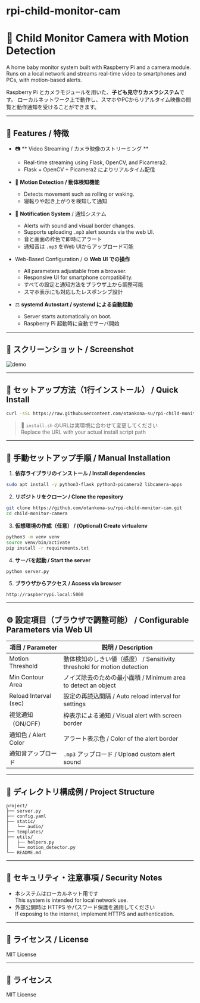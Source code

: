 # rpi-child-monitor-cam
# 👶 Child Monitor Camera with Motion Detection
A home baby monitor system built with Raspberry Pi and a camera module.
Runs on a local network and streams real-time video to smartphones and PCs, with motion-based alerts.

Raspberry Pi とカメラモジュールを用いた、**子ども見守りカメラシステム**です。
ローカルネットワーク上で動作し、スマホやPCからリアルタイム映像の閲覧と動作通知を受けることができます。  


---

## 🤩 Features / 特徴

- 📷 ** Video Streaming / カメラ映像のストリーミング **
  - Real-time streaming using Flask, OpenCV, and Picamera2.
  - Flask + OpenCV + Picamera2 によりリアルタイム配信  

- 🧠 **Motion Detection / 動体検知機能**
  - Detects movement such as rolling or waking.
  - 寝転りや起き上がりを検知して通知  
    
- 🔔 **Notification System** / 通知システム
  - Alerts with sound and visual border changes.
  - Supports uploading `.mp3` alert sounds via the web UI.
  - 音と画面の枠色で即時にアラート  
  - 通知音は `.mp3` をWeb UIからアップロード可能  
    

- Web-Based Configuration / ⚙️ **Web UI での操作**
  - All parameters adjustable from a browser.
  - Responsive UI for smartphone compatibility.
  - すべての設定と通知方法をブラウザ上から調整可能
  - スマホ表示にも対応したレスポンシブ設計  
    

- ⚖️ **systemd Autostart / systemd による自動起動**
  - Server starts automatically on boot.
  - Raspberry Pi 起動時に自動でサーバ開始
    
---

## 📸 スクリーンショット / Screenshot

![demo](docs/demo.png)  
<!-- ※ 適当に画像を追加 / Replace with your own image -->

---

## 🚀 セットアップ方法（1行インストール） / Quick Install

```bash
curl -sSL https://raw.githubusercontent.com/otankona-su/rpi-child-monitor-cam/refs/heads/main/install.sh | bash
```

> 🔧 `install.sh` のURLは実環境に合わせて変更してください  
> Replace the URL with your actual install script path

---

## 📍 手動セットアップ手順 / Manual Installation

1. **依存ライブラリのインストール / Install dependencies**

```bash
sudo apt install -y python3-flask python3-picamera2 libcamera-apps
```

2. **リポジトリをクローン / Clone the repository**

```bash
git clone https://github.com/otankona-su/rpi-child-monitor-cam.git
cd child-monitor-camera
```

3. **仮想環境の作成（任意） / (Optional) Create virtualenv**

```bash
python3 -m venv venv
source venv/bin/activate
pip install -r requirements.txt
```

4. **サーバを起動 / Start the server**

```bash
python server.py
```

5. **ブラウザからアクセス / Access via browser**

```
http://raspberrypi.local:5000
```

---

## ⚙️ 設定項目（ブラウザで調整可能） / Configurable Parameters via Web UI

| 項目 / Parameter         | 説明 / Description                                 |
|--------------------------|--------------------------------------------------|
| Motion Threshold         | 動体検知のしきい値（感度） / Sensitivity threshold for motion detection |
| Min Contour Area         | ノイズ除去のための最小面積 / Minimum area to detect an object     |
| Reload Interval (sec)    | 設定の再読込間隔 / Auto reload interval for settings       |
| 視覚通知（ON/OFF）       | 枠表示による通知 / Visual alert with screen border         |
| 通知色 / Alert Color     | アラート表示色 / Color of the alert border               |
| 通知音アップロード       | `.mp3` アップロード / Upload custom alert sound            |

---

## 📁 ディレクトリ構成例 / Project Structure

```
project/
├── server.py
├── config.yaml
├── static/
│   └── audio/
├── templates/
├── utils/
│   ├── helpers.py
│   └── motion_detector.py
└── README.md
```

---

## 🔐 セキュリティ・注意事項 / Security Notes

- 本システムはローカルネット用です  
  This system is intended for local network use.
- 外部公開時は HTTPS やパスワード保護を適用してください  
  If exposing to the internet, implement HTTPS and authentication.

---

## 📜 ライセンス / License

MIT License


---

## 📜 ライセンス

MIT License
